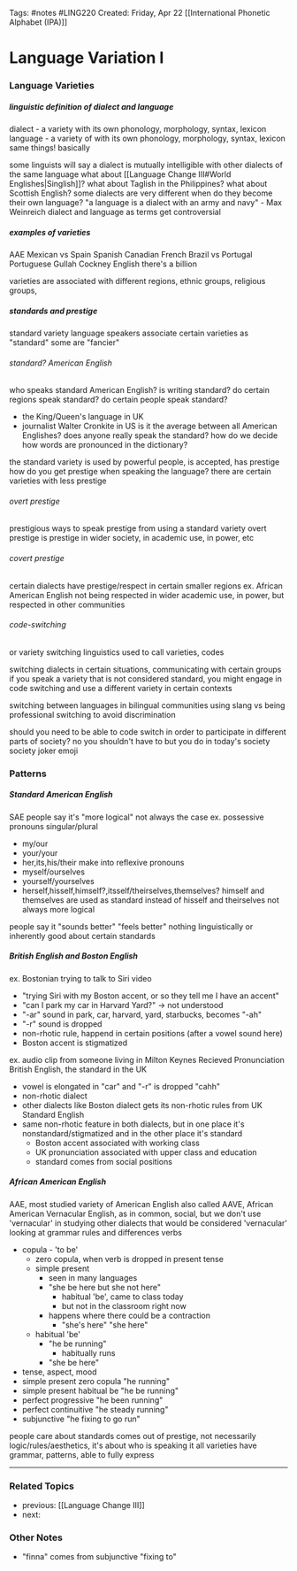 Tags: #notes #LING220
Created: Friday, Apr 22
[[International Phonetic Alphabet (IPA)]]

# Language Variation I
### Language Varieties
##### linguistic definition of dialect and language
dialect - a variety with its own phonology, morphology, syntax, lexicon
language - a variety of with its own phonology, morphology, syntax, lexicon
same things! basically

some linguists will say a dialect is mutually intelligible with other dialects of the same language
what about [[Language Change III#World Englishes|Singlish]]? what about Taglish in the Philippines? what about Scottish English?
some dialects are very different when do they become their own language?
"a language is a dialect with an army and navy" - Max Weinreich
dialect and language as terms get controversial

##### examples of varieties
AAE
Mexican vs Spain Spanish
Canadian French
Brazil vs Portugal Portuguese
Gullah
Cockney English
there's a billion

varieties are associated with different regions, ethnic groups, religious groups,

##### standards and prestige
standard variety
language speakers associate certain varieties as "standard"
some are "fancier"

###### standard? American English
who speaks standard American English?
is writing standard?
do certain regions speak standard?
do certain people speak standard?
- the King/Queen's language in UK
- journalist Walter Cronkite in US
is it the average between all American Englishes?
does anyone really speak the standard?
how do we decide how words are pronounced in the dictionary?

the standard variety is used by powerful people, is accepted, has prestige
how do you get prestige when speaking the language?
there are certain varieties with less prestige

###### overt prestige
prestigious ways to speak
prestige from using a standard variety
overt prestige is prestige in wider society, in academic use, in power, etc

###### covert prestige
certain dialects have prestige/respect in certain smaller regions
ex. African American English not being respected in wider academic use, in power, but respected in other communities

###### code-switching
or variety switching
linguistics used to call varieties, codes

switching dialects in certain situations, communicating with certain groups
if you speak a variety that is not considered standard, you might engage in code switching and use a different variety in certain contexts

switching between languages in bilingual communities
using slang vs being professional
switching to avoid discrimination

should you need to be able to code switch in order to participate in different parts of society?
no you shouldn't have to but you do in today's society
society joker emoji


### Patterns
##### Standard American English
SAE
people say it's "more logical"
not always the case
ex. possessive pronouns singular/plural
- my/our
- your/your
- her,its,his/their
make into reflexive pronouns
- myself/ourselves
- yourself/yourselves
- herself,hisself,himself?,itsself/theirselves,themselves?
himself and themselves are used as standard instead of hisself and theirselves
not always more logical

people say it "sounds better" "feels better"
nothing linguistically or inherently good about certain standards

##### British English and Boston English
ex. Bostonian trying to talk to Siri video
- "trying Siri with my Boston accent, or so they tell me I have an accent"
- "can I park my car in Harvard Yard?" -> not understood
- "-ar" sound in park, car, harvard, yard, starbucks, becomes "-ah"
- "-r" sound is dropped
- non-rhotic rule, happend in certain positions (after a vowel sound here)
- Boston accent is stigmatized

ex. audio clip from someone living in Milton Keynes
Recieved Pronunciation British English, the standard in the UK
- vowel is elongated in "car" and "-r" is dropped "cahh"
- non-rhotic dialect
- other dialects like Boston dialect gets its non-rhotic rules from UK Standard English
- same non-rhotic feature in both dialects, but in one place it's nonstandard/stigmatized and in the other place it's standard
	- Boston accent associated with working class
	- UK pronunciation associated with upper class and education
	- standard comes from social positions

##### African American English
AAE, most studied variety of American English
also called AAVE, African American Vernacular English, as in common, social, but we don't use 'vernacular' in studying other dialects that would be considered 'vernacular'
looking at grammar rules and differences
verbs
- copula - 'to be'
	- zero copula, when verb is dropped in present tense
	- simple present
		- seen in many languages
		- "she be here but she not here"
			- habitual 'be', came to class today
			- but not in the classroom right now
		- happens where there could be a contraction
			- "she's here" "she here"
	- habitual 'be'
		- "he be running"
			- habitually runs
		- "she be here"
- tense, aspect, mood
- simple present zero copula "he running"
- simple present habitual be "he be running"
- perfect progressive "he been running"
- perfect continuitive "he steady running"
- subjunctive "he fixing to go run"

people care about standards
comes out of prestige, not necessarily logic/rules/aesthetics, it's about who is speaking it
all varieties have grammar, patterns, able to fully express



---

### Related Topics
- previous: [[Language Change III]]
- next: 



### Other Notes
- "finna" comes from subjunctive "fixing to"